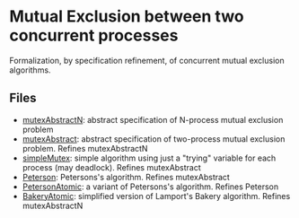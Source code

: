 # Mutual Exclusion between two concurrent processes 

Formalization, by specification refinement, of concurrent mutual exclusion algorithms.

## Files 

  * [mutexAbstractN](mutexAbstractN.mlw): abstract specification of
  N-process mutual exclusion problem
  * [mutexAbstract](mutexAbstract.mlw): abstract specification of
  two-process mutual exclusion problem. Refines mutexAbstractN
  * [simpleMutex](simpleMutex.mlw): simple algorithm using just a
    "trying" variable for each process (may deadlock). Refines mutexAbstract
  * [Peterson](Peterson.mlw): Petersons's algorithm. Refines mutexAbstract
  * [PetersonAtomic](PetersonAtomic.mlw): a variant of Petersons's
  algorithm. Refines Peterson 
  * [BakeryAtomic](BakeryAtomic.mlw): simplified version of Lamport's
    Bakery algorithm. Refines mutexAbstractN

